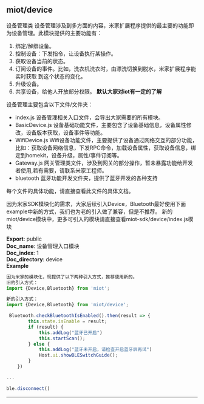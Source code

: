 <a name="module_miot/device"></a>

## miot/device
设备管理类
设备管理涉及到多方面的内容，米家扩展程序提供的最主要的功能即为设备管理。此模块提供的主要功能有：
1. 绑定/解绑设备。
2. 控制设备：下发指令，让设备执行某操作。
3. 获取设备当前的状态。
4. 订阅设备的事件。比如，洗衣机洗衣时，由漂洗切换到脱水，米家扩展程序能 实时获取 到这个状态的变化。
5. 升级设备。
6. 共享设备，给他人开放部分权限。
**默认大家对iot有一定的了解**

设备管理主要包含以下文件/文件夹：
* index.js 设备管理相关入口文件，会导出大家需要的所有模块。
* BasicDevice.js 设备基础功能文件，主要包含了设备基础信息，设备属性修改，设备版本获取，设备事件等功能。
* WifiDevice.js Wifi设备功能文件，主要提供了设备通过网络交互的部分功能，比如：获取设备网络信息，下发RPC命令，加载设备属性，获取设备信息，绑定到homekit，设备升级，属性/事件订阅等。
* Gateway.js 网关管理类文件，涉及到网关的部分操作，暂未暴露功能给开发者使用,若有需要，请联系米家工程师。
* bluetooth 蓝牙功能开发文件夹，提供了蓝牙开发的各种支持

每个文件的具体功能，请直接查看此文件的具体文档。

因为米家SDK模块化的需求，大家后续引入Device，Bluetooth最好使用下面example中新的方式，我们也为老的引入做了兼容，但是不推荐。
新的miot/device模块中，更多可引入的模块请直接查看miot-sdk/device/index.js模块

**Export**: public  
**Doc_name**: 设备管理入口模块  
**Doc_index**: 1  
**Doc_directory**: device  
**Example**  
```js
因为米家的模块化，现提供了以下两种引入方式，推荐使用新的。
旧的引入方式：
import {Device,Bluetooth} from 'miot';

新的引入方式：
import {Device,Bluetooth} from 'miot/device';

 Bluetooth.checkBluetoothIsEnabled().then(result => {
        this.state.isEnable = result;
        if (result) {
            this.addLog("蓝牙已开启")
            this.startScan();
        } else {
            this.addLog("蓝牙未开启，请检查开启蓝牙后再试")
            Host.ui.showBLESwitchGuide();
        }
    })

...

ble.disconnect()
```

* * *

